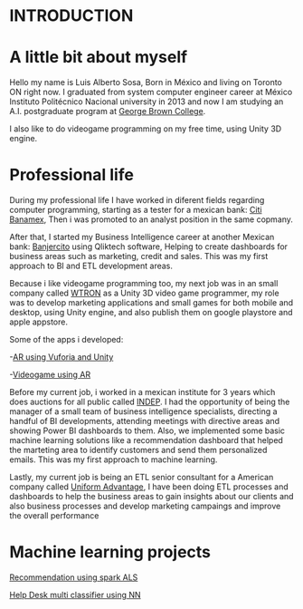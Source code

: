 # INTRODUCTION

# A little bit about myself

Hello my name is Luis Alberto Sosa, Born in México and living on Toronto ON right now. I graduated from system computer engineer career at México Instituto Politécnico Nacional university in 2013 and now I am studying an A.I. postgraduate program at [George Brown College](https://www.georgebrown.ca/programs/applied-ai-solutions-development-program-postgraduate-t431).

I also like to do videogame programming on my free time, using Unity 3D engine. 

# Professional life

During my professional life I have worked in diferent fields regarding computer programming, starting as a tester for a mexican bank: [Citi Banamex](https://www.banamex.com/), Then i was promoted to an analyst position in the same copmany.

After that, I started my Business Intelligence career at another Mexican bank: [Banjercito](https://www.gob.mx/banjercito#9977) using Qliktech software, Helping to create dashboards for business areas such as marketing, credit and sales. This was my first approach to BI and ETL development areas.

Because i like videogame programming too, my next job was in an small company called [WTRON](https://www.w-tron.com.mx/) as a Unity 3D video game programmer, my role was to develop marketing applications and small games for both mobile and desktop, using Unity engine, and also publish them on google playstore and apple appstore.

Some of the apps i developed:

-[AR using Vuforia and Unity](https://play.google.com/store/apps/details?id=com.WTLabs.DazAR)

-[Videogame using AR](https://play.google.com/store/apps/details?id=com.WTron.EventoDaz)

Before my current job, i worked in a mexican institute for 3 years which does auctions for all public called [INDEP](https://www.gob.mx/indep). I had the opportunity of being the manager of a small team of business intelligence specialists, directing a handful of BI developments, attending meetings with directive areas and showing Power BI dashboards to them. Also, we implemented some basic machine learning solutions like a recommendation dashboard that helped the marteting area to identify customers and send them personalized emails. This was my first approach to machine learning.

Lastly, my current job is being an ETL senior consultant for a American company called [Uniform Advantage](https://www.uniformadvantage.com/), I have been doing ETL processes and dashboards to help the business areas to gain insights about our clients and also business processes and develop marketing campaings and improve the overall performance 

# Machine learning projects

[Recommendation using spark ALS](https://github.com/nepluis/Machine-learning-Repo/tree/main/ML%20projects/Recommendation)

[Help Desk multi classifier using NN](https://github.com/nepluis/Machine-learning-Repo/tree/main/ML%20projects/Classifiers/Help_desk_multi_classifier)
